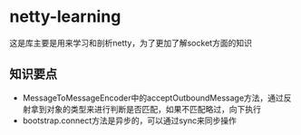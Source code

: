 # netty-learning
这是库主要是用来学习和剖析netty，为了更加了解socket方面的知识

## 知识要点

- MessageToMessageEncoder中的acceptOutboundMessage方法，通过反射拿到对象的类型来进行判断是否匹配，如果不匹配略过，向下执行
- bootstrap.connect方法是异步的，可以通过sync来同步操作